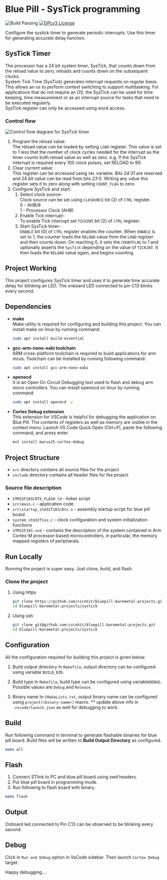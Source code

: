 # Blue Pill - SysTick programming

![Build Passing](https://img.shields.io/badge/build-passing-brightgreen) [![GPLv3 License](https://img.shields.io/badge/License-GPL%20v3-yellow.svg)](https://opensource.org/licenses/)

Configure the systick timer to generate periodic interrupts. Use this timer for generating accurate delay function.

## SysTick Timer

The processor has a 24 bit system timer, SysTick, that counts down from the reload value to zero, reloads and counts down on the subsequent clocks.\
System Tick Time (SysTick) generates interrupt requests on regular basis. This allows an os to perform context switching to support multitasking. For applications that do not require an OS, the SysTick can be used for time keeping, time measurement or as an interrupt source for tasks that need to be executed regularly.\
SysTick register can only be accessed using word access.

### Control flow
![Control flow diagram for SysTick timer](https://github.com/csrohit/bluepill-baremetal-projects/blob/main/systick/resources/blob/main/docs/filled.png "SysTick timer - control flow diagram")

1. Program the reload value:\
   The reload value can be loaded by setting `LOAD` register. This value is set to 1 less that the number of clock cycles needed for the interrupt as the timer counts both reload value as well as zero. e.g. If the SysTick interrupt is required every 100 clock pulses, set RELOAD to 99.
2. Clear current value:\
   This register can be accessed using `VAL` variable. Bits *24:31* are reserved and 24 bit value can be read from bits *23:0*. Writing any value this register sets it to zero along with setting `COUNT_FLAG` to zero.
3. Configure SysTick and start:
   1. Select clock source-\
        Clock source can be set using `CLKSOURCE` bit (2) of `CTRL` register.\
        0 - AHB/8\
        1 - Processor Clock (AHB)
   2. Enable Tick interrupt-\
        To enable Tick interrupt set `TICKINT` bit (2) of `CTRL` register.
   3. Start SysTick timer-\
        `ENABLE` bit (0) of `CTRL` register enables the counter. When `ENABLE` is set to 1, the counter loads the `RELOAD` value from the `LOAD` register and then counts down. On reaching 0, it sets the `COUNTFLAG` to 1 and optionally asserts the `SysTick` depending on the value of `TICKINT`. It then loads the `RELOAD` value again, and begins counting.

## Project Working

This project configures SysTick timer and uses it to generate time accurate delay for blinking an LED. The onboard LED connected to pin C13 blinks every second.

## Dependencies

* **make**\
    Make utility is required for configuring and building this project. You can install make on linux by running command:

    ```bash
    sudo apt install build-essential
    ```

* **gcc-arm-none-eabi toolchain**\
    ARM cross-platform toolchain is required to build applications for arm mcus. Toolchain can be installed by running following command:

    ```bash
    sudo apt install gcc-arm-none-eabi
    ```

* **openocd**\
    It is an Open On Circuit Debugging tool used to flash and debug arm micro controllers. You can install openocd on linux by running command:

   ```bash
   sudo apt install openocd -y
   ```

* **Cortex Debug extension**\
    This extension for VSCode is helpful for debugging the application on Blue Pill. The contents of registers as well as memory are visible in the context menu.
    Launch VS Code Quick Open (Ctrl+P), paste the following command, and press enter.

     ```bash
    ext install marus25.cortex-debug
    ```

## Project Structure

* `src` directory contains all source files for the project
* `include` directory contains all header files for the project

### Source file description

* `STM32F103C8TX_FLASH.ld`  - linker script
* `src\main.c` - application code
* `src\startup_stm32f103c8tx.s` - assembly startup script for blue pill board
* `system_stm32f1xx.c` - clock configuration and system initialization functions
* `STM32F103.svd` - contains the description of the system contained in Arm Cortex-M processor-based microcontrollers, in particular, the memory mapped registers of peripherals. 

## Run Locally

Running the project is super easy. Just clone, build, and flash.

### Clone the project

1. Using https

    ```bash
    git clone https://github.com/csrohit/bluepill-baremetal-projects.git
    cd bluepill-baremetal-projects/systick
    ```

2. Using ssh

    ```bash
    git clone git@github.com:csrohit/bluepill-baremetal-projects.git
    cd bluepill-baremetal-projects/systick
    ```

## Configuration

All the configuration required for building this project is given below.

1. Build output directory
    In `Makefile`, output directory can be configured using variable `BUILD_DIR`.

2. Build type
    In `Makefile`, build type can be configured using variable`DEBUG`. Possible values are `Debug` and `Release`.

3. Binary name
    In `CMakeLists.txt`, output binary name can be configured using `project(<binary-name>)` macro.
    ** update above info in `.vscode/launch.json` as well for debugging to work.

## Build

Run following command in terminal to generate flashable binaries for blue pill board. Build files will be written to **Build Output Directory** as configured.

```bash
make all
```

## Flash

1. Connect STlink to PC and blue pill board using swd headers.
2. Put blue pill board in programming mode.
3. Run following to flash board with binary.

```bash
make flash
```

## Output

Onboard led connected to Pin C13 can be observed to be blinking every second.

## Debug

Click in `Run and Debug` option in VsCode sidebar. Then launch `Cortex Debug` target.

Happy debugging....
